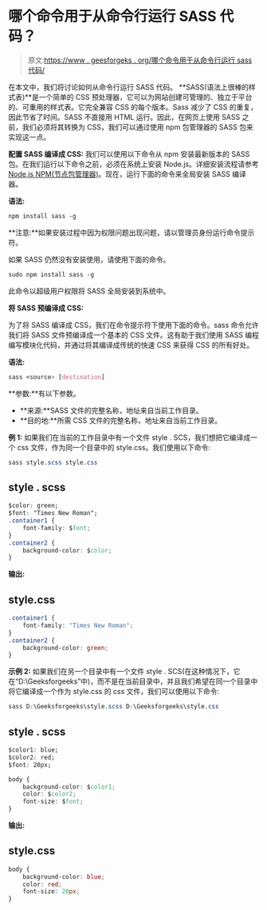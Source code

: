 # 哪个命令用于从命令行运行 SASS 代码？

> 原文:[https://www . geesforgeks . org/哪个命令用于从命令行运行 sass 代码/](https://www.geeksforgeeks.org/which-command-is-used-to-run-sass-code-from-the-command-line/)

在本文中，我们将讨论如何从命令行运行 SASS 代码。 **SASS(语法上很棒的样式表)**是一个简单的 CSS 预处理器，它可以为网站创建可管理的、独立于平台的、可重用的样式表。它完全兼容 CSS 的每个版本。Sass 减少了 CSS 的重复，因此节省了时间。SASS 不直接用 HTML 运行。因此，在网页上使用 SASS 之前，我们必须将其转换为 CSS，我们可以通过使用 npm 包管理器的 SASS 包来实现这一点。

**配置 SASS 编译成 CSS:** 我们可以使用以下命令从 npm 安装最新版本的 SASS 包。在我们运行以下命令之前，必须在系统上安装 Node.js。详细安装流程请参考 [Node.js NPM(节点包管理器)](https://www.geeksforgeeks.org/node-js-npm-node-package-manager/)。现在，运行下面的命令来全局安装 SASS 编译器。

**语法:**

```css
npm install sass -g
```

**注意:**如果安装过程中因为权限问题出现问题，请以管理员身份运行命令提示符。

如果 SASS 仍然没有安装使用，请使用下面的命令。

```css
sudo npm install sass -g
```

此命令以超级用户权限将 SASS 全局安装到系统中。

**将 SASS 预编译成 CSS:**

为了将 SASS 编译成 CSS，我们在命令提示符下使用下面的命令。sass 命令允许我们将 SASS 文件预编译成一个基本的 CSS 文件。这有助于我们使用 SASS 编程编写模块化代码，并通过将其编译成传统的快速 CSS 来获得 CSS 的所有好处。

**语法:**

```css
sass <source> [destination]
```

**参数:**有以下参数。

*   **来源:**SASS 文件的完整名称，地址来自当前工作目录。
*   **目的地:**所需 CSS 文件的完整名称，地址来自当前工作目录。

**例 1:** 如果我们在当前的工作目录中有一个文件 style . SCS，我们想把它编译成一个 css 文件，作为同一个目录中的 style.css。我们使用以下命令:

```css
sass style.scss style.css
```

## style . scss

```css
$color: green;
$font: "Times New Roman";
.container1 {
    font-family: $font;
}
.container2 {
    background-color: $color;
}
```

**输出:**

## style.css

```css
.container1 {
    font-family: "Times New Roman";
}
.container2 {
    background-color: green;
}
```

**示例 2:** 如果我们在另一个目录中有一个文件 style . SCS(在这种情况下，它在“D:\Geeksforgeeks”中)，而不是在当前目录中，并且我们希望在同一个目录中将它编译成一个作为 style.css 的 css 文件，我们可以使用以下命令:

```css
sass D:\Geeksforgeeks\style.scss D:\Geeksforgeeks\style.css
```

## style . scss

```css
$color1: blue;
$color2: red;
$font: 20px;

body {
    background-color: $color1;
    color: $color2;
    font-size: $font;
}
```

**输出:**

## style.css

```css
body {
    background-color: blue;
    color: red;
    font-size: 20px;
}
```
